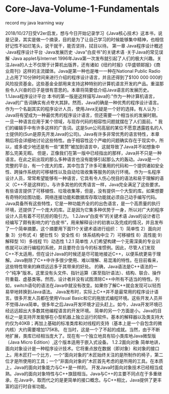 # Core-Java-Volume-1-Fundamentals
record my java learning way


2018/10/27日受V2er启发，想与今日开始记录学习《Java核心技术》这本书，说是记录，其实是做一个摘录，目的是为了让自己学习的时候能够集中精神，也相信好记性不如烂笔头，说干就干，能否坚持，拭目以待。
                    第一章 Java程序设计概述
         ·Java程序设计平台
         ·Java发展历史
         ·Java"白皮书"的关键术语
         ·关于Java的常见误解
         ·Java applet与Internet
   1996年Java第一次发布就引起了人们的极大兴趣。关注Java的人士不仅限于计算机出版界，还有诸如《纽约时报》《华盛顿邮报》《商业周刊》这样的主流媒体。Java是第一种也是唯一一种在National Public Radio上占用了10分钟时间来进行介绍的程序设计语言，并且还得到了$100 000 000的风险投资基金。这些基金全部用来支持这种特别的计算机语言开发的产品。重温那些令人兴奋的日子是很有意思的。本章将简要低介绍Java语言的发展历史。
   1.1Java程序设计平台
   本书的第一版是这样描写Java的:"作为一种计算机语言，Java的广告词确实有点夸大其辞。然而，Java的确是一种优秀的程序设计语言。作为一个名副其实的程序设计人员，使用Java无疑是一个好的选择。有人认为：Java将有望成为一种最优秀的程序设计语言，但还需要一个相当长的发展时期。一旦一种语言应用于某个领域，与现存代码的相容性问题就摆在了人们面前。"
   我们的编辑手中有许多这样的广告词。这是Sun公司高层的某位不愿意透露姓名的人士提供的(Sun是原先开发Java的公司)。Java有许多非常优秀的语言特性，本章稍后将会详细地讨论这些特性。由于相容性这个严峻的问题确实存在于现实中，所以，或多或少地还是有一些“累赘”被加到语言中，这就导致了Java并不如想象中那么完美无暇。
   但是，正像我们在第一版中已经指出的那样，Java并不只是一种语言。在此之前出现的那么多种语言也没有能够引起那么大的轰动。Java是一个完整的平台，有一个庞大的库，其中包含了许多可重用的代码和一个提供诸如安全性、跨操作系统的可移植性以及自动垃圾收集等服务的执行环境。
   作为一名程序设计人员，常常希望能够有一种语言，它具有令人伤心悦目的语法和易于理解的语义（C++不是这样的）。与许多其他的优秀语言一样，Java完全满足了这些要求。有些语言提供了可移植性、垃圾收集等，但是，没有提供一个大型的库。如果想要有奇特的绘图功能、网络连接功能和数据库存取功能就必须自己动手编写代码。Java具备所有这些特性，它是一种功能齐全的的出色语言，是一个高质量的执行环境，还提供了一个庞大的库。正是因为它集多种优势于一身，所以对广大的程序设计人员有着不可抗拒的吸引力。
   1.2Java“白皮书”的关键术语
   Java的设计者已经编写了颇有影响力的“白皮书”，用来解释设计的初衷以及完成的情况，并且发布了一个简单摘要。这个摘要用下面11个关键术语进行组织：
   1）简单性        2）面向对象
   3）分布式        4）健壮性
   5）安全性        6）体系结构中立
   7）可移植性      8）高性能
   9）解释型        10）多线程
   11）动态性
   1.2.1 简单性
   人们希望构建一个无需深奥的专业训练就可以进行编程的系统，并且要符合当今的标准惯例。因此，尽管人们发现C++不太适用，但在设计Java的时候还是尽可能地接近C++，以便系统更易于理解。Java剔除了C++中许多很少使用、难以理解、易混淆的特性。在目前看来，这些特性带来的麻烦远远多于其带来的好处。
   的确，Java语法是C++语法的一个“纯净”版本。这里没有头文件、指针运算（甚至指针语法）、结构、联合、操作符重载、虚基类等。然而，设计者并没有试图清除C++中所有不适当的特性。列如，switch语句的语法在Java中就没有改变。如果你了解C++就会发现可以轻而易举地转换到Java语法。
   Java发布时，实际上C++并不是最常用的程序设计语言。很多开发人员都在使用Visual Basic和它的拖放式编程环境。这些开发人员并不觉得Java简单。很多年之后Java开发环境才迎头赶上。如今，Java开发环境已经远远超出大多数其他编程语言的开发环境。
   简单的另一个方面是小。Java的目标之一是支持开发能够在小型机器上独立运行的软件。基本的解释器以及类支持大约仅为40KB；再加上基础的标准类库和对线程的支持（基本上是一个自包含的微内核）大约需要增加175KB。
   在当时，这是一个了不起的成就。当然，由于不断地扩展，类库已经相当庞大了。现在有一个独立地具有较小类库地Java微型版（Java Micro Edition）,这个版本适用于嵌入式设备。
   1.2.2面向对象
   简单地讲，面向对象设计是一种程序设计技术。它将重点放在数据（即对象）和对象的接口上。用木匠打一个比方，一个“面向对象的”木匠始终关注的是所制作的椅子，第二位才是所使用的工具；一个“非面向对象的”木匠首先考虑的是所用的工具。在本质上，Java的面向对象能力与C++是一样的。
   开发Java时面向对象技术已经相当成熟。Java的面向对象特性与C++旗鼓相当。Java与C++的主要不同点在于多重继承，在Java中，取而代之的是更简单的接口概念。与C++相比，Java提供了更丰富的运行时自省功能。
